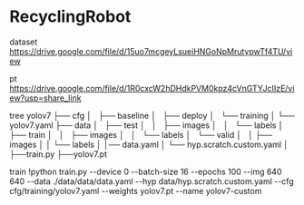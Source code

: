 # RecyclingRobot


dataset
  https://drive.google.com/file/d/15uo7mcgeyLsueiHNGoNpMrutypwTf4TU/view


pt
  https://drive.google.com/file/d/1R0cxcW2hDHdkPVM0kpz4cVnGTYJcIIzE/view?usp=share_link
  


tree
yolov7
├── cfg
│   ├── baseline
│   ├── deploy
│   └── training
│       └── yolov7.yaml
├── data
│   ├── test
│   │   ├── images
│   │   └── labels
│   ├── train
│   │   ├── images
│   │   └── labels
│   └── valid
│   │   ├── images
│   │   └── labels
│   │── data.yaml
│   └── hyp.scratch.custom.yaml
│
├──train.py
├──yolov7.pt


  


train
  !python train.py --device 0 --batch-size 16 --epochs 100 --img 640 640 --data ./data/data/data.yaml --hyp data/hyp.scratch.custom.yaml --cfg cfg/training/yolov7.yaml --weights yolov7.pt --name yolov7-custom

